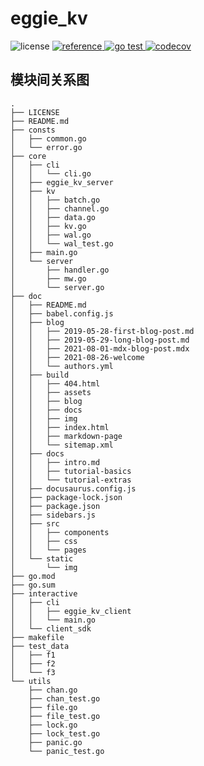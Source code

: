# eggie_kv

<div>
<img 
    src="https://img.shields.io/github/license/Trinoooo/eggie_kv" 
    alt="license"
>
<a href="https://pkg.go.dev/github.com/Trinoooo/eggie_kv">
<img 
    src="https://img.shields.io/badge/reference-reference?logo=go&labelColor=gray&color=blue&link=https%3A%2F%2Fpkg.go.dev%2Fgithub.com%2FTrinoooo%2Feggie_kv" 
    alt="reference"
>
</a>
<a href="https://github.com/Trinoooo/eggie_kv/actions/workflows/test.yaml">
<img 
    src="https://github.com/Trinoooo/eggie_kv/actions/workflows/test.yaml/badge.svg" 
    alt="go test"
>
</a>
<a href="https://codecov.io/gh/Trinoooo/eggie_kv" > 
 <img src="https://codecov.io/gh/Trinoooo/eggie_kv/graph/badge.svg?token=A86TGA8XOE" alt="codecov"/> 
</a>
</div>

## 模块间关系图
```text
.
├── LICENSE
├── README.md
├── consts
│   ├── common.go
│   └── error.go
├── core
│   ├── cli
│   │   └── cli.go
│   ├── eggie_kv_server
│   ├── kv
│   │   ├── batch.go
│   │   ├── channel.go
│   │   ├── data.go
│   │   ├── kv.go
│   │   ├── wal.go
│   │   └── wal_test.go
│   ├── main.go
│   └── server
│       ├── handler.go
│       ├── mw.go
│       └── server.go
├── doc
│   ├── README.md
│   ├── babel.config.js
│   ├── blog
│   │   ├── 2019-05-28-first-blog-post.md
│   │   ├── 2019-05-29-long-blog-post.md
│   │   ├── 2021-08-01-mdx-blog-post.mdx
│   │   ├── 2021-08-26-welcome
│   │   └── authors.yml
│   ├── build
│   │   ├── 404.html
│   │   ├── assets
│   │   ├── blog
│   │   ├── docs
│   │   ├── img
│   │   ├── index.html
│   │   ├── markdown-page
│   │   └── sitemap.xml
│   ├── docs
│   │   ├── intro.md
│   │   ├── tutorial-basics
│   │   └── tutorial-extras
│   ├── docusaurus.config.js
│   ├── package-lock.json
│   ├── package.json
│   ├── sidebars.js
│   ├── src
│   │   ├── components
│   │   ├── css
│   │   └── pages
│   └── static
│       └── img
├── go.mod
├── go.sum
├── interactive
│   ├── cli
│   │   ├── eggie_kv_client
│   │   └── main.go
│   └── client_sdk
├── makefile
├── test_data
│   ├── f1
│   ├── f2
│   └── f3
└── utils
    ├── chan.go
    ├── chan_test.go
    ├── file.go
    ├── file_test.go
    ├── lock.go
    ├── lock_test.go
    ├── panic.go
    └── panic_test.go

```

